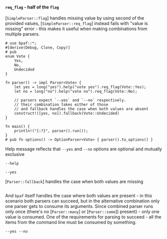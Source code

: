#### `req_flag` - half of the `flag`

[`SimpleParser::flag`] handles missing value by using second of the provided values,
[`SimpleParser::req_flag`] instead fails with "value is missing" error - this makes it useful
when making combinations from multiple parsers.

```rust,id:3
# use bpaf::*;
#[derive(Debug, Clone, Copy)]
# pub
enum Vote {
    Yes,
    No,
    Undecided
}

fn parser() -> impl Parser<Vote> {
    let yes = long("yes").help("vote yes").req_flag(Vote::Yes);
    let no = long("no").help("vote no").req_flag(Vote::No);

    // parsers expect `--yes` and `--no` respectively.
    // their combination takes either of those
    // and fallback handles the case when both values are absent
    construct!([yes, no]).fallback(Vote::Undecided)
}

fn main() {
    println!("{:?}", parser().run());
}
# pub fn options() -> OptionParser<Vote> { parser().to_options() }
```

Help message reflects that `--yes` and `--no` options are optional and mutually exclusive

```run,id:3
--help
```

```run,id:3
--yes
```

[`Parser::fallback`] handles the case when both values are missing

```run,id:3

```

And `bpaf` itself handles the case where both values are present - in this scenario both
parsers can succeed, but in the alternative combination only one parser gets to consume its
arguments. Since combined parser runs only once (there's no [`Parser::many`] or
[`Parser::some`]) present) - only one value is consumed. One of the requirements for parsing to
succeed - all the items from the command line must be consumed by something.

```run,id:3
--yes --no
```
